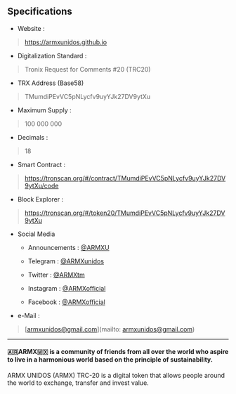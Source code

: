 
## Specifications

- Website :
> https://armxunidos.github.io

- Digitalization Standard :
> Tronix Request for Comments #20 (TRC20)

- TRX Address (Base58)
> TMumdiPEvVC5pNLycfv9uyYJk27DV9ytXu

- Maximum Supply :
> 100 000 000

- Decimals :
> 18

- Smart Contract :
> https://tronscan.org/#/contract/TMumdiPEvVC5pNLycfv9uyYJk27DV9ytXu/code

- Block Explorer :
> https://tronscan.org/#/token20/TMumdiPEvVC5pNLycfv9uyYJk27DV9ytXu

- Social Media
  - Announcements : [@ARMXU](https://t.me/ARMXU)

  - Telegram : [@ARMXunidos](https://t.me/ARMXunidos)

  - Twitter : [@ARMXtm](https://twitter.com/ARMXtm)

  - Instagram : [@ARMXofficial](https://instagram.com/ARMXofficial)

  - Facebook : [@ARMXofficial](https://www.facebook.com/ARMXofficial)

- e-Mail :
> [armxunidos@gmail.com](mailto: armxunidos@gmail.com)

----


#### 🇦🇷ARMX🇲🇽 is a community of friends from all over the world who aspire to live in a harmonious world based on the principle of sustainability.

ARMX UNIDOS (ARMX) TRC-20 is a digital token that allows people around the world to exchange, transfer and invest value.
